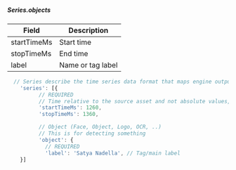 ##### Series.objects

|  **Field** | **Description** |
|  ------ | ------ |
|  startTimeMs | Start time |
|  stopTimeMs | End time |
|  label | Name or tag label |

```javascript
  // Series describe the time series data format that maps engine outputs with correlated time slices
    'series': [{
          // REQUIRED
          // Time relative to the source asset and not absolute values, if not time-based source (video, audio)
          'startTimeMs': 1260,
          'stopTimeMs': 1360,

          // Object (Face, Object, Logo, OCR, ..)
          // This is for detecting something
          'object': {
            // REQUIRED
            'label': 'Satya Nadella', // Tag/main label
    }]
```
